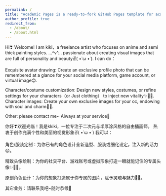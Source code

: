 ```yaml
---
permalink: /
title: "Academic Pages is a ready-to-fork GitHub Pages template for academic personal websites"
author_profile: true
redirect_from: 
  - /about/
  - /about.html
---
```


Hi❣ Welcome! I am kiki，a freelance artist who focuses on anime and semi thick painting styles. …^v^… passionate about creating visual images that are full of personality and beauty✌( •̀ ω •́ ).
I can do：

Exquisite avatar drawing: Create an exclusive profile photo that can be remembered at a glance for your social media platform, game account, or virtual image😍. 

Character/costume customization: Design new styles, costumes, or refine settings for your characters（or Just clothing） to inject new vitality✨🧝‍♀️.
Character images: Create your own exclusive images for your oc, endowing with soul and charm💝🎨.

Other: please contact me~ Always at your service🎇


你好❣欢迎光临！我是kkiki，一位专注于二次元与半厚涂风格的自由插画师。 热衷于创作充满个性和美丽的视觉形象✌( •̀ ω •́ )
我可以：

角色/服装定制：为你已有的角色设计全新造型、服装或细化设定，注入新的活力😍。

精致头像绘制：为你的社交平台、游戏账号或虚拟形象打造一眼就能记住的专属头像✨🧝‍♀️。

原创角色设计：为你的想象打造属于你专属的图片，赋予灵魂与魅力💝🎨。

其它业务：请联系我吧~随时恭候🎇
